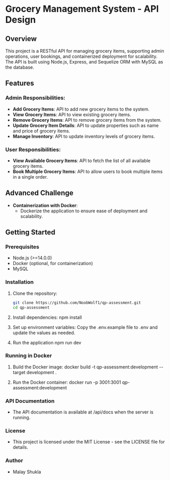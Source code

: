 # Grocery Management System - API Design

## Overview

This project is a RESTful API for managing grocery items, supporting admin operations, user bookings, and containerized deployment for scalability. The API is built using Node.js, Express, and Sequelize ORM with MySQL as the database.

## Features

### Admin Responsibilities:
- **Add Grocery Items**: API to add new grocery items to the system.
- **View Grocery Items**: API to view existing grocery items.
- **Remove Grocery Items**: API to remove grocery items from the system.
- **Update Grocery Item Details**: API to update properties such as name and price of grocery items.
- **Manage Inventory**: API to update inventory levels of grocery items.

### User Responsibilities:
- **View Available Grocery Items**: API to fetch the list of all available grocery items.
- **Book Multiple Grocery Items**: API to allow users to book multiple items in a single order.

## Advanced Challenge

- **Containerization with Docker**: 
  - Dockerize the application to ensure ease of deployment and scalability.

## Getting Started

### Prerequisites

- Node.js (>=14.0.0)
- Docker (optional, for containerization)
- MySQL

### Installation

1. Clone the repository:
   ```sh
   git clone https://github.com/NoobWolf1/qp-assessment.git
   cd qp-assessment

2. Install dependencies:
   npm install

3. Set up environment variables:
  Copy the .env.example file to .env and update the values as needed.

4. Run the application 
  npm run dev

### Running in Docker

1. Build the Docker image: 
  docker build -t qp-assessment:development --target development .

2. Run the Docker container:
  docker run -p 3001:3001 qp-assessment:development

### API Documentation
- The API documentation is available at /api/docs when the server is running.

### License
- This project is licensed under the MIT License - see the LICENSE file for details.

### Author
- Malay Shukla